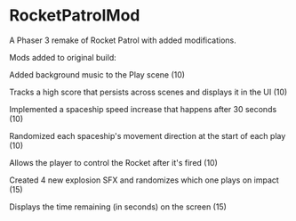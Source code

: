 # RocketPatrolMod
A Phaser 3 remake of Rocket Patrol with added modifications.



Mods added to original build:


Added background music to the Play scene (10)

Tracks a high score that persists across scenes and displays it in the UI (10)

Implemented a spaceship speed increase that happens after 30 seconds (10)

Randomized each spaceship's movement direction at the start of each play (10)

Allows the player to control the Rocket after it's fired (10) 

Created 4 new explosion SFX and randomizes which one plays on impact (15) 

Displays the time remaining (in seconds) on the screen (15)
